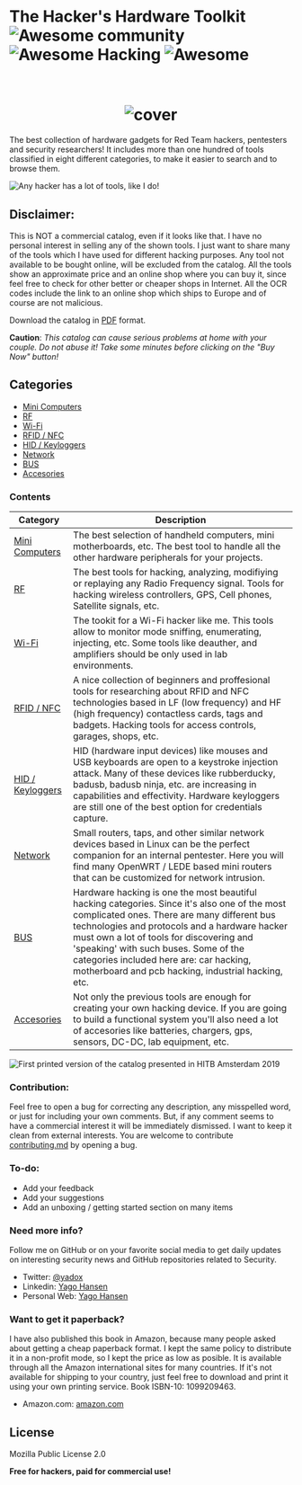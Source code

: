 # The Hacker's Hardware Toolkit  ![Awesome community](https://img.shields.io/badge/awesome-hacking-green.svg) ![Awesome Hacking](https://img.shields.io/badge/hardware-toolkit-red.svg) ![Awesome](https://cdn.rawgit.com/sindresorhus/awesome/d7305f38d29fed78fa85652e3a63e154dd8e8829/media/badge.svg)
<h1 align="center">
 	<br>
    <img src="./cover.png" alt="cover">
  <br>
</h1>

The best collection of hardware gadgets for Red Team hackers, pentesters and security researchers!
It  includes more than one hundred of tools classified in eight different categories, to make it easier to search and to browse them.

![Any hacker has a lot of tools, like I do!](https://pbs.twimg.com/media/D5Y2EBmXsAA8lnt?format=jpg&name=4096x4096)

<h2>Disclaimer:</h2>

This is NOT a commercial catalog, even if it looks like that. I have no personal interest in selling any of the shown tools. I just want to share many of the tools which I have used for different hacking purposes. Any tool not available to be bought online, will be excluded from the catalog. All the tools show an approximate price and an online shop where you can buy it, since feel free to check for other better or cheaper shops in Internet. All the OCR codes include the link to an online shop which ships to Europe and of course are not malicious.

Download the catalog in [PDF](https://raw.githubusercontent.com/yadox666/The-Hackers-Hardware-Toolkit/master/TheHackersHardwareToolkit.pdf) format.

**Caution**: *This catalog can cause serious problems at home with your couple. Do not abuse it! Take some minutes before clicking on the "Buy Now" button!*


## Categories
 * [Mini Computers](#mini-computers)
 * [RF](#rf-hacking)
 * [Wi-Fi](#wi-fi)
 * [RFID / NFC](#rfid-nfc)
 * [HID / Keyloggers](#hid-keylog)
 * [Network](#network)
 * [BUS](#bus-hacking)
 * [Accesories](#accesories)

### Contents
Category  |  Description
----  |  ----
[Mini Computers](https://github.com/yadox666/The-Hackers-Hardware-Toolkit/) | The best selection of handheld computers, mini motherboards, etc. The best tool to handle all the other hardware peripherals for your projects.
[RF](https://github.com/yadox666/The-Hackers-Hardware-Toolkit/) | The best tools for hacking, analyzing, modifiying or replaying any Radio Frequency signal. Tools for hacking wireless controllers, GPS, Cell phones, Satellite signals, etc.
[Wi-Fi](https://github.com/yadox666/The-Hackers-Hardware-Toolkit/) | The tookit for a Wi-Fi hacker like me. This tools allow to monitor mode sniffing, enumerating, injecting, etc. Some tools like deauther, and amplifiers should be only used in lab environments.
[RFID / NFC](https://github.com/yadox666/The-Hackers-Hardware-Toolkit/) | A nice collection of beginners and proffesional tools for researching about RFID and NFC technologies based in LF (low frequency) and HF (high frequency) contactless cards, tags and badgets. Hacking tools for access controls, garages, shops, etc.
[HID / Keyloggers](https://github.com/yadox666/The-Hackers-Hardware-Toolkit/) | HID (hardware input devices) like mouses and USB keyboards are open to a keystroke injection attack. Many of these devices like rubberducky, badusb, badusb ninja, etc. are increasing in capabilities and effectivity. Hardware keyloggers are still one of the best option for credentials capture.
[Network](https://github.com/yadox666/The-Hackers-Hardware-Toolkit/) | Small routers, taps, and other similar network devices based in Linux can be the perfect companion for an internal pentester. Here you will find many OpenWRT / LEDE based mini routers that can be customized for network intrusion.
[BUS](https://github.com/yadox666/The-Hackers-Hardware-Toolkit/) | Hardware hacking is one the most beautiful hacking categories. Since it's also one of the most complicated ones. There are many different bus technologies and protocols and a hardware hacker must own a lot of tools for discovering and 'speaking' with such buses. Some of the categories included here are: car hacking, motherboard and pcb hacking, industrial hacking, etc.
[Accesories](https://github.com/yadox666/The-Hackers-Hardware-Toolkit/) |   Not only the previous tools are enough for creating your own hacking device. If you are going to build a functional system you'll also need a lot of accesories like batteries, chargers, gps, sensors, DC-DC, lab equipment, etc.

![First printed version of the catalog presented in HITB Amsterdam 2019](https://pbs.twimg.com/media/D5eKoHnXkAEfIfL?format=jpg&name=large)

### Contribution:
Feel free to open a bug for correcting any description, any misspelled word, or just for including your own comments. But, if any comment seems to have a commercial interest it will be immediately dismissed. I want to keep it clean from external interests. You are welcome to contribute [contributing.md](https://github.com/yadox666/The-Hackers-Hardware-Toolkit/blob/master/contributing.md#contribution-guidelines) by opening a bug. 

### To-do:
 - Add your feedback
 - Add your suggestions
 - Add an unboxing / getting started section on many items

### Need more info?

Follow me on GitHub or on your favorite social media to get daily updates on interesting security news and GitHub repositories related to Security.

 - Twitter: [@yadox](https://twitter.com/yadox)
 - Linkedin: [Yago Hansen](https://www.linkedin.com/in/yadox/)
 - Personal Web: [Yago Hansen](https://yagohansen.com/)
 
### Want to get it paperback?

I have also published this book in Amazon, because many people asked about getting a cheap paperback format. I kept the same policy to distribute it in a non-profit mode, so I kept the price as low as posible. It is available through all the Amazon international sites for many countries. If it's not available for shipping to your country, just feel free to download and print it using your own printing service. Book ISBN-10: 1099209463.

 - Amazon.com: [amazon.com](https://amzn.com/1099209463)

License
----

Mozilla Public License 2.0 

**Free for hackers, paid for commercial use!**


